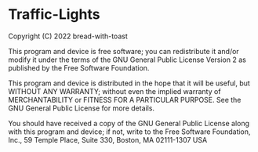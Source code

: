# Traffic-Lights

Copyright (C) 2022 bread-with-toast

This program and device is free software; you can redistribute it and/or modify it under the terms of the GNU General Public License Version 2 as published by the Free Software Foundation.

This program and device is distributed in the hope that it will be useful, but WITHOUT ANY WARRANTY; without even the implied warranty of MERCHANTABILITY or FITNESS FOR A PARTICULAR PURPOSE. See the GNU General Public License for more details.

You should have received a copy of the GNU General Public License along with this program and device; if not, write to the Free Software Foundation, Inc., 59 Temple Place, Suite 330, Boston, MA 02111-1307 USA
